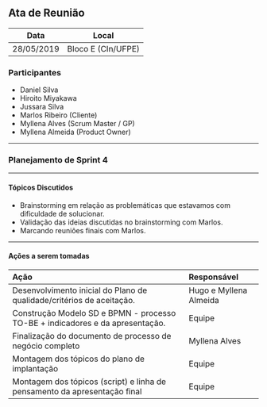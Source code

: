 ## Ata de Reunião
  

| Data       | Local              |
| :--------: | :----------------: |
| 28/05/2019 | Bloco E (CIn/UFPE) |

### Participantes

* Daniel Silva
* Hiroito Miyakawa
* Jussara Silva
* Marlos Ribeiro (Cliente)
* Myllena Alves (Scrum Master / GP)
* Myllena Almeida (Product Owner)

---

### Planejamento de Sprint 4

---

#### Tópicos Discutidos

- Brainstorming em relação as problemáticas que estavamos com dificuldade de solucionar.
- Validação das ideias discutidas no brainstorming com Marlos.
- Marcando reuniões finais com Marlos.
  
---

#### Ações a serem tomadas

| Ação                                                                          | Responsável                  |
|:----------------------------------------------------------------------------- | :--------------------------- |
| Desenvolvimento inicial do  Plano de qualidade/critérios de aceitação.        | Hugo e Myllena Almeida       | 
| Construção Modelo SD  e BPMN - processo TO-BE + indicadores e da apresentação.| Equipe                       |
| Finalização do documento de processo de negócio completo                      | Myllena Alves                |
| Montagem dos tópicos do plano de implantação                                  | Equipe                       |
| Montagem dos tópicos (script) e linha de pensamento da apresentação final     | Equipe                       | 
